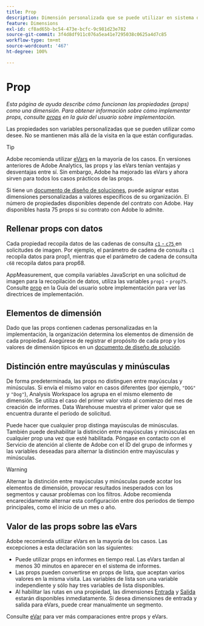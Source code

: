```yaml
---
title: Prop
description: Dimensión personalizada que se puede utilizar en sistema de informes.
feature: Dimensions
exl-id: cf8ad65b-bc54-473e-bcfc-9c981d23e782
source-git-commit: 3f4d8df911c076a5ea41e7295038c0625a4d7c85
workflow-type: tm+mt
source-wordcount: '467'
ht-degree: 100%

---
```


# Prop

*Esta página de ayuda describe cómo funcionan las propiedades (props) como una dimensión. Para obtener información sobre cómo implementar props, consulte [props](/help/implement/vars/page-vars/prop.md) en la guía del usuario sobre implementación.*

Las propiedades son variables personalizadas que se pueden utilizar como desee. No se mantienen más allá de la visita en la que están configuradas.

>[!TIP]
>
>Adobe recomienda utilizar [eVars](evar.md) en la mayoría de los casos. En versiones anteriores de Adobe Analytics, las props y las eVars tenían ventajas y desventajas entre sí. Sin embargo, Adobe ha mejorado las eVars y ahora sirven para todos los casos prácticos de las props.

Si tiene un [documento de diseño de soluciones](/help/implement/prepare/solution-design.md), puede asignar estas dimensiones personalizadas a valores específicos de su organización. El número de propiedades disponibles depende del contrato con Adobe. Hay disponibles hasta 75 props si su contrato con Adobe lo admite.

## Rellenar props con datos

Cada propiedad recopila datos de las cadenas de consulta [`c1` - `c75` ](/help/implement/validate/query-parameters.md) en solicitudes de imagen. Por ejemplo, el parámetro de cadena de consulta `c1` recopila datos para prop1, mientras que el parámetro de cadena de consulta `c68` recopila datos para prop68.

AppMeasurement, que compila variables JavaScript en una solicitud de imagen para la recopilación de datos, utiliza las variables `prop1` - `prop75`. Consulte [prop](/help/implement/vars/page-vars/prop.md) en la Guía del usuario sobre implementación para ver las directrices de implementación.

## Elementos de dimensión

Dado que las props contienen cadenas personalizadas en la implementación, la organización determina los elementos de dimensión de cada propiedad. Asegúrese de registrar el propósito de cada prop y los valores de dimensión típicos en un [documento de diseño de solución](/help/implement/prepare/solution-design.md).

## Distinción entre mayúsculas y minúsculas

De forma predeterminada, las props no distinguen entre mayúsculas y minúsculas. Si envía el mismo valor en casos diferentes (por ejemplo, `"DOG"` y `"Dog"`), Analysis Workspace los agrupa en el mismo elemento de dimensión. Se utiliza el caso del primer valor visto al comienzo del mes de creación de informes. Data Warehouse muestra el primer valor que se encuentra durante el período de solicitud.

Puede hacer que cualquier prop distinga mayúsculas de minúsculas. También puede deshabilitar la distinción entre mayúsculas y minúsculas en cualquier prop una vez que esté habilitada. Póngase en contacto con el Servicio de atención al cliente de Adobe con el ID del grupo de informes y las variables deseadas para alternar la distinción entre mayúsculas y minúsculas.

>[!WARNING]
>
>Alternar la distinción entre mayúsculas y minúsculas puede acotar los elementos de dimensión, provocar resultados inesperados con los segmentos y causar problemas con los filtros. Adobe recomienda encarecidamente alternar esta configuración entre dos periodos de tiempo principales, como el inicio de un mes o año.

## Valor de las props sobre las eVars

Adobe recomienda utilizar eVars en la mayoría de los casos. Las excepciones a esta declaración son las siguientes:

* Puede utilizar props en informes en tiempo real. Las eVars tardan al menos 30 minutos en aparecer en el sistema de informes.
* Las props pueden convertirse en props de lista, que aceptan varios valores en la misma visita. Las variables de lista son una variable independiente y sólo hay tres variables de lista disponibles.
* Al habilitar las rutas en una propiedad, las dimensiones [Entrada](entry-dimensions.md) y [Salida](exit-dimensions.md) estarán disponibles inmediatamente. Si desea dimensiones de entrada y salida para eVars, puede crear manualmente un segmento.

Consulte [eVar](evar.md) para ver más comparaciones entre props y eVars.
